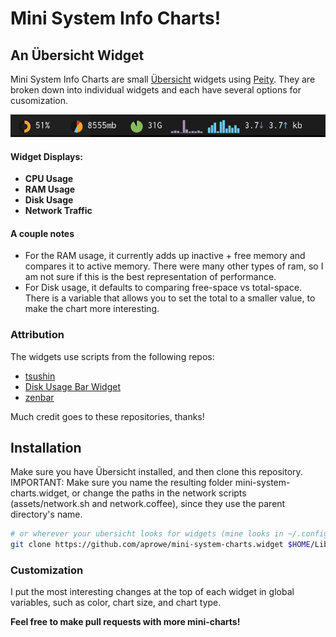 # Mini System Info Charts!
## An Übersicht Widget

Mini System Info Charts are small [Übersicht](http://tracesof.net/uebersicht/) widgets using [Peity](https://github.com/benpickles/peity).
They are broken down into individual widgets and each have several options for cusomization.

![img.png](screenshot2.png)

#### Widget Displays:
- **CPU Usage**
- **RAM Usage**  
- **Disk Usage**
- **Network Traffic**

#### A couple notes
- For the RAM usage, it currently adds up inactive + free memory and compares it to active memory.
There were many other types of ram, so I am not sure if this is the best representation of
performance.
- For Disk usage, it defaults to comparing free-space vs total-space. There is a variable that allows you
to set the total to a smaller value, to make the chart more interesting.

### Attribution
The widgets use scripts from the following repos:
- [tsushin](https://github.com/louixs/tsushin)
- [Disk Usage Bar Widget](https://github.com/onishy/Ubersicht-DiskUsage-bar)
- [zenbar](https://github.com/Amar1729/nerdbar.widget)

Much credit goes to these repositories, thanks!

## Installation
Make sure you have Übersicht installed, and then clone this repository.
IMPORTANT: Make sure you name the resulting folder mini-system-charts.widget, or change the paths in the network scripts (assets/network.sh and network.coffee), since they use the parent directory's name.

```bash
# or wherever your ubersicht looks for widgets (mine looks in ~/.config/ubersicht/widgets/)
git clone https://github.com/aprowe/mini-system-charts.widget $HOME/Library/Application\ Support/Übersicht/widgets/mini-system-charts.widget
```

### Customization
I put the most interesting changes at the top of each widget in global variables, such as color,
chart size, and chart type.

**Feel free to make pull requests with more mini-charts!**
